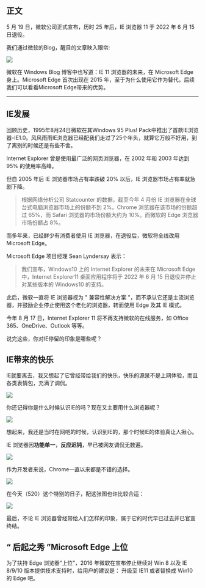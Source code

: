 ## 正文



5 月 19 日，微软公司正式宣布，历时 25 年后，IE 浏览器 11 于 2022 年 6 月 15 日退役。

我们通过微软的Blog，醒目的文章映入眼帘:

![](../../../Blog/images/热点文章/IE再见/1.jpg)

微软在 Windows Blog 博客中也写道：IE 11 浏览器的未来，在 Microsoft Edge 身上。Microsoft Edge 首次出现在 2015 年，至于为什么使用它作为替代，后续我们可以看看Microsoft Edge带来的优势。



------



## IE发展

回顾历史，1995年8月24日微软在其Windows 95 Plus! Pack中推出了首款IE浏览器-IE1.0。风风雨雨IE浏览器已经配我们走过了25个年头，就算它万般不好用，到了离别的时候还是有些不舍。



Internet Explorer 曾是使用最广泛的网页浏览器，在 2002 年和 2003 年达到 95% 的使用率高峰。

但自 2005 年后 IE 浏览器市场占有率跌破 20% 以后，IE 浏览器市场占有率就急剧下降。



> 根据网络分析公司 Statcounter 的数据，截至今年 4 月份 IE 浏览器在全球台式电脑浏览器市场上的份额不到 2%。Chrome 浏览器在该市场的份额超过 65%，而 Safari 浏览器的市场份额大约为 10%。而微软的 Edge 浏览器市场份额占 8%。



而多年来，已经鲜少有消费者使用 IE 浏览器，在退役后，微软将全线改用 Microsoft Edge。

Microsoft Edge 项目经理 Sean Lyndersay 表示：

> 我们宣布，Windows10 上的 Internet Explorer 的未来在 Microsoft Edge 中，Internet Explorer11 桌面应用程序将于 2022 年 6 月 15 日退役并停止对某些版本的 Windows10 的支持。



此后，微软一直将 IE 浏览器视为 " 兼容性解决方案 "，而不承认它还是主流浏览器，并鼓励企业停止使用这个老化的浏览器，转而使用 Edge 及其 IE 模式。



今年 8 月 17 日，Internet Explorer 11 将不再支持微软的在线服务，如 Office 365、OneDrive、Outlook 等等。



说完这些，你对IE停留的印象是哪些呢？



## IE带来的快乐

IE就要离去，我又想起了它曾经带给我们的快乐，快乐的源泉不是上网体验，而且各类表情包，充满了调侃。

![](../../../Blog/images/热点文章/IE再见/2.jpeg)

你还记得你是什么时候认识IE的吗？现在又主要用什么浏览器呢？

![](../../../Blog/images/热点文章/IE再见/3.jpg)



想起来，我还是当时在网吧的时候，认识到IE的，那个时候IE的体验真让人揪心。

 IE 浏览器因**功能单一**，**反应迟钝**，早已被网友调侃无数遍。



![](../../../Blog/images/热点文章/IE再见/4.jpeg)

作为开发者来说，Chrome一直以来都是不错的选择。



![](../../../Blog/images/热点文章/IE再见/5.jpeg)



在今天（520）这个特别的日子，配这张图也许比较合适：

![](../../../Blog/images/热点文章/IE再见/赛后.jpeg)





最后，不论 IE 浏览器曾经带给人们怎样的印象，属于它的时代早已过去并已官宣终结。



## “ 后起之秀 ”Microsoft Edge 上位

为了扶持 Edge 浏览器“上位”，2016 年微软在宣布停止继续对 Win 8 以及 IE 8/9/10 版本提供技术支持时，给用户的建议是： 升级至 IE11 或者替换成 Win10 的 Edge 吧。



